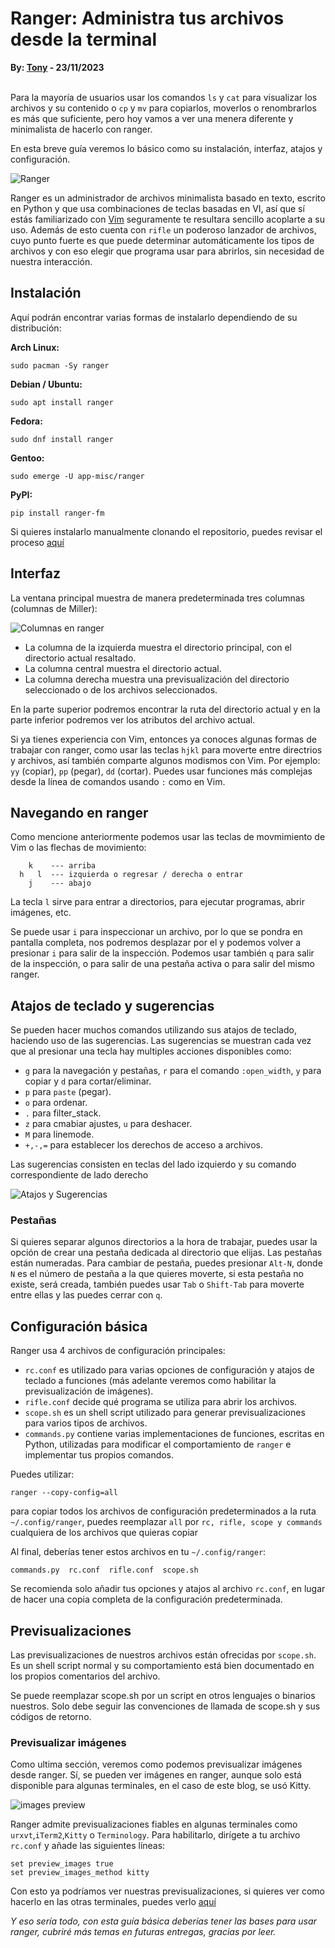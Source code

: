 # Ranger: Administra tus archivos desde la terminal 
<b>By: <a href="https://github.com/msh-dv" target="_blank">Tony</a> - 23/11/2023</b>
<br>
<br>

Para la mayoría de usuarios usar los comandos `ls` y `cat` para visualizar los archivos y su contenido o `cp` y `mv` para copiarlos, moverlos o renombrarlos es más que suficiente, pero hoy vamos a ver una menera diferente y minimalista de hacerlo con ranger.

En esta breve guía veremos lo básico como su instalación, interfaz, atajos y configuración.


![Ranger](media/c78.jpg)

Ranger es un administrador de archivos minimalista basado en texto, escrito en Python y que usa combinaciones de teclas basadas en VI, así que sí estás familiarizado con [Vim](vim1.html) seguramente te resultara sencillo acoplarte a su uso.
Además de esto cuenta con `rifle` un poderoso lanzador de archivos, cuyo punto fuerte es que puede determinar automáticamente los tipos de archivos y con eso elegir que programa usar para abrirlos, sin necesidad de nuestra interacción. 

## Instalación

Aquí podrán encontrar varias formas de instalarlo dependiendo de su distribución:

**Arch Linux:**
```
sudo pacman -Sy ranger
```

**Debian / Ubuntu:** 
```
sudo apt install ranger
```

**Fedora:** 
```
sudo dnf install ranger
```

**Gentoo:** 
```
sudo emerge -U app-misc/ranger
```

**PyPI:** 
```
pip install ranger-fm
```

Si quieres instalarlo manualmente clonando el repositorio, puedes revisar el proceso [aquí](https://github.com/ranger/ranger#installing)

## Interfaz

La ventana principal muestra de manera predeterminada tres columnas (columnas de Miller):

![Columnas en ranger](media/c83.jpg)

- La columna de la izquierda muestra el directorio principal, con el directorio actual resaltado.
- La columna central muestra el directorio actual.
- La columna derecha muestra una previsualización del directorio seleccionado o de los archivos seleccionados.

En la parte superior podremos encontrar la ruta del directorio actual y en la parte inferior podremos ver los atributos del archivo actual.

Si ya tienes experiencia con Vim, entonces ya conoces algunas formas de trabajar con ranger, como usar las teclas `hjkl` para moverte entre directrios y archivos, así también comparte algunos modismos con Vim. Por ejemplo: `yy` (copiar), `pp` (pegar), `dd` (cortar). Puedes usar funciones más complejas desde la línea de comandos usando `:` como en Vim.

## Navegando en ranger

Como mencione anteriormente podemos usar las teclas de movmimiento de Vim o las flechas de movimiento:
```
    k    --- arriba
  h   l  --- izquierda o regresar / derecha o entrar
    j    --- abajo
```

La tecla `l` sirve para entrar a directorios, para ejecutar programas, abrir imágenes, etc.

Se puede usar `i` para inspeccionar un archivo, por lo que se pondra en pantalla completa, nos podremos desplazar por el y podemos volver a presionar `i` para salir de la inspección.
Podemos usar también `q` para salir de la inspección, o para salir de una pestaña activa o para salir del mismo ranger.

## Atajos de teclado y sugerencias

Se pueden hacer muchos comandos utilizando sus atajos de teclado, haciendo uso de las sugerencias.
Las sugerencias se muestran cada vez que al presionar una tecla hay multiples acciones disponibles como:

+ `g` para la navegación y pestañas, `r` para el comando `:open_width`, `y` para copiar y `d` para cortar/eliminar.<br> 
+ `p` para `paste` (pegar).<br>
+ `o` para ordenar.<br>
+ `.` para filter_stack.<br>
+ `z` para cmabiar ajustes, `u` para deshacer.<br>
+ `M` para linemode.<br>
+ `+,-,=` para establecer los derechos de acceso a archivos.<br>

Las sugerencias consisten en teclas del lado izquierdo y su comando correspondiente de lado derecho

![Atajos y Sugerencias](media/c84.jpg)

### Pestañas

Si quieres separar algunos directorios a la hora de trabajar, puedes usar la opción de crear una pestaña dedicada al directorio que elijas. Las pestañas están numeradas. Para cambiar de pestaña, puedes presionar `Alt-N`, donde `N` es el número de pestaña a la que quieres moverte, si esta pestaña no existe, será creada, también puedes usar `Tab` o `Shift-Tab` para moverte entre ellas y las puedes cerrar con `q`.

## Configuración básica

Ranger usa 4 archivos de configuración principales:

- `rc.conf` es utilizado para varias opciones de configuración y atajos de teclado a funciones (más adelante veremos como habilitar la previsualización de imágenes).
- `rifle.conf` decide qué programa se utiliza para abrir los archivos.
- `scope.sh` es un shell script utilizado para generar previsualizaciones para varios tipos de archivos.
- `commands.py` contiene varias implementaciones de funciones, escritas en Python, utilizadas para modificar el comportamiento de `ranger` e implementar tus propios comandos.

Puedes utilizar:
```
ranger --copy-config=all
```
para copiar todos los archivos de configuración predeterminados a la ruta `~/.config/ranger`, puedes reemplazar `all` por `rc, rifle, scope y commands` cualquiera de los archivos que quieras copiar

Al final, deberías tener estos archivos en tu `~/.config/ranger`:
```
commands.py  rc.conf  rifle.conf  scope.sh
```

Se recomienda solo añadir tus opciones y atajos al archivo `rc.conf`, en lugar de hacer una copia completa de la configuración predeterminada.

## Previsualizaciones

Las previsualizaciones de nuestros archivos están ofrecidas por `scope.sh`. Es un shell script normal y su comportamiento está bien documentado en los propios comentarios del archivo.

Se puede reemplazar scope.sh por un script en otros lenguajes o binarios nuestros. Solo debe seguir las convenciones de llamada de scope.sh y sus códigos de retorno.

### Previsualizar imágenes
Como ultima sección, veremos como podemos previsualizar imágenes desde ranger. Sí, se pueden ver imágenes en ranger, aunque solo está disponible para algunas terminales, en el caso de este blog, se usó Kitty.

![images preview](media/c101.jpg)

Ranger admite previsualizaciones fiables en algunas terminales como `urxvt`,`iTerm2`,`Kitty` o `Terminology`. Para habilitarlo, dirígete a tu archivo `rc.conf` y añade las siguientes líneas:

```
set preview_images true
set preview_images_method kitty
```
Con esto ya podríamos ver nuestras previsualizaciones, si quieres ver como hacerlo en las otras terminales, puedes verlo [aquí](https://github.com/ranger/ranger/wiki/Official-User-Guide#image-previews)

*Y eso sería todo, con esta guía básica deberías tener las bases para usar ranger, cubriré más temas en futuras entregas, gracias por leer.*




